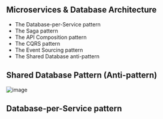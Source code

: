 ## Microservices & Database Architecture

- The Database-per-Service pattern
- The Saga pattern
- The API Composition pattern
- The CQRS pattern
- The Event Sourcing pattern
- The Shared Database anti-pattern


## Shared Database Pattern (Anti-pattern)
![image](https://github.com/user-attachments/assets/eafb8301-4f7d-4bf5-b4a9-2a2abad7342e)

## Database-per-Service pattern

